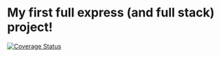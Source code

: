 # My first full express (and full stack) project!

[![Coverage Status](https://coveralls.io/repos/github/mitchelldirt/todo-list-v2/badge.svg?branch=main)](https://coveralls.io/github/mitchelldirt/todo-list-v2?branch=main)